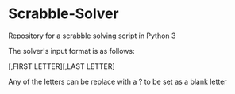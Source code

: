 # Scrabble-Solver
Repository for a scrabble solving script in Python 3

The solver's input format is as follows:

  <LETTERS>[,FIRST LETTER][,LAST LETTER]
  
Any of the letters can be replace with a ? to be set as a blank letter
